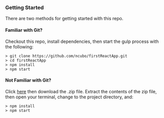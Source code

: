 ### Getting Started

There are two methods for getting started with this repo.

#### Familiar with Git?
Checkout this repo, install dependencies, then start the gulp process with the following:

```
> git clone https://github.com/ncubo/firstReactApp.git
> cd firstReactApp
> npm install
> npm start
```

#### Not Familiar with Git?
Click [here](https://github.com/ncubo/firstReactApp) then download the .zip file.  Extract the contents of the zip file, then open your terminal, change to the project directory, and:

```
> npm install
> npm start
```
